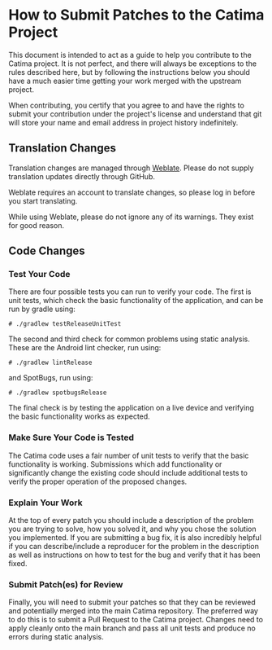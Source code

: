 # How to Submit Patches to the Catima Project

This document is intended to act as a guide to help you contribute to the
Catima project. It is not perfect, and there will always be exceptions
to the rules described here, but by following the instructions below you
should have a much easier time getting your work merged with the upstream
project.

When contributing, you certify that you agree to and have the rights to submit
your contribution under the project's license and understand that git will
store your name and email address in project history indefinitely.

## Translation Changes

Translation changes are managed through [Weblate](https://hosted.weblate.org/projects/catima/).
Please do not supply translation updates directly through GitHub.

Weblate requires an account to translate changes, so please log in before
you start translating.

While using Weblate, please do not ignore any of its warnings. They exist
for good reason.

## Code Changes

### Test Your Code

There are four possible tests you can run to verify your code.  The first
is unit tests, which check the basic functionality of the application, and
can be run by gradle using:

    # ./gradlew testReleaseUnitTest

The second and third check for common problems using static analysis.
These are the Android lint checker, run using:

    # ./gradlew lintRelease

and SpotBugs, run using:

    # ./gradlew spotbugsRelease

The final check is by testing the application on a live device and verifying
the basic functionality works as expected.

### Make Sure Your Code is Tested

The Catima code uses a fair number of unit tests to verify that
the basic functionality is working. Submissions which add functionality
or significantly change the existing code should include additional tests
to verify the proper operation of the proposed changes.

### Explain Your Work

At the top of every patch you should include a description of the problem you
are trying to solve, how you solved it, and why you chose the solution you
implemented.  If you are submitting a bug fix, it is also incredibly helpful
if you can describe/include a reproducer for the problem in the description as
well as instructions on how to test for the bug and verify that it has been
fixed.

### Submit Patch(es) for Review

Finally, you will need to submit your patches so that they can be reviewed
and potentially merged into the main Catima repository. The preferred
way to do this is to submit a Pull Request to the Catima project.
Changes need to apply cleanly onto the main branch and pass all
unit tests and produce no errors during static analysis.
